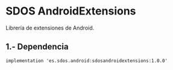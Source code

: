 # SDOS AndroidExtensions 

Librería de extensiones de Android.

## 1.- Dependencia

```xml
implementation 'es.sdos.android:sdosandroidextensions:1.0.0'
```